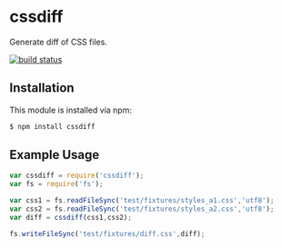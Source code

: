 # cssdiff

Generate diff of CSS files.

[![build status](https://secure.travis-ci.org/bezoerb/cssdiff.svg)](http://travis-ci.org/bezoerb/cssdiff)

## Installation

This module is installed via npm:

``` bash
$ npm install cssdiff
```

## Example Usage

``` js
var cssdiff = require('cssdiff');
var fs = require('fs');

var css1 = fs.readFileSync('test/fixtures/styles_a1.css','utf8');
var css2 = fs.readFileSync('test/fixtures/styles_a2.css','utf8');
var diff = cssdiff(css1,css2);

fs.writeFileSync('test/fixtures/diff.css',diff);
```
